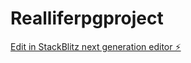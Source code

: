 # Realliferpgproject

[Edit in StackBlitz next generation editor ⚡️](https://stackblitz.com/~/github.com/jashu1221/Realliferpgproject)
